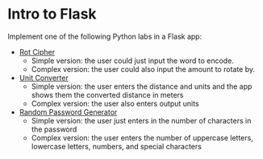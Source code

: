 
# Intro to Flask

Implement one of the following Python labs in a Flask app:

- [Rot Cipher](https://github.com/PdxCodeGuild/HB3/blob/417d2f4b61d363857a0cdafebf149b8a58e6186a/1%20Python/labs/Rot%20Cipher.md)
  - Simple version: the user could just input the word to encode.
  - Complex version: the user could also input the amount to rotate by.
- [Unit Converter](../../1%20Python/labs/01%20Unit%20Converter.md)
  - Simple version: the user enters the distance and units and the app shows them the converted distance in meters
  - Complex version: the user also enters output units
- [Random Password Generator](../../1%20Python/labs/06%20Random%20Password%20Generator.md)
  - Simple version: the user just enters in the number of characters in the password
  - Complex version: the user enters the number of uppercase letters, lowercase letters, numbers, and special characters

